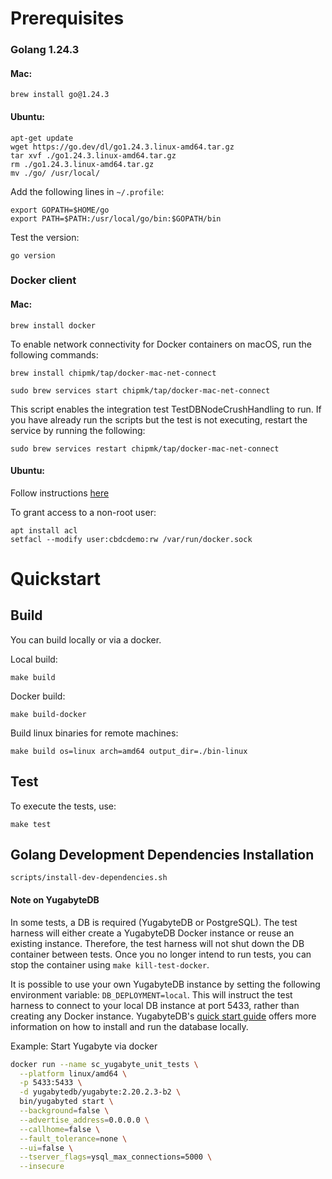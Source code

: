 <!--
Copyright IBM Corp. All Rights Reserved.

SPDX-License-Identifier: Apache-2.0
-->
# Prerequisites

### Golang 1.24.3

#### Mac:

```shell
brew install go@1.24.3
```

#### Ubuntu:

```shell
apt-get update
wget https://go.dev/dl/go1.24.3.linux-amd64.tar.gz
tar xvf ./go1.24.3.linux-amd64.tar.gz
rm ./go1.24.3.linux-amd64.tar.gz
mv ./go/ /usr/local/
```

Add the following lines in `~/.profile`:

```shell
export GOPATH=$HOME/go
export PATH=$PATH:/usr/local/go/bin:$GOPATH/bin
```

Test the version:

```shell
go version
```

### Docker client

#### Mac:

```shell
brew install docker
```

To enable network connectivity for Docker containers on macOS, run the following commands:

```shell
brew install chipmk/tap/docker-mac-net-connect
```

```shell
sudo brew services start chipmk/tap/docker-mac-net-connect
```

This script enables the integration test TestDBNodeCrushHandling to run.
If you have already run the scripts but the test is not executing, restart the service by running the following:
```shell
sudo brew services restart chipmk/tap/docker-mac-net-connect
```


#### Ubuntu:

Follow instructions [here](https://docs.docker.com/engine/install/ubuntu/)

To grant access to a non-root user:

```shell
apt install acl
setfacl --modify user:cbdcdemo:rw /var/run/docker.sock
```

# Quickstart

## Build

You can build locally or via a docker.

Local build:

```shell
make build
```

Docker build:

```shell
make build-docker
```

Build linux binaries for remote machines:

```shell
make build os=linux arch=amd64 output_dir=./bin-linux
```

## Test

To execute the tests, use:

```shell
make test
```

## Golang Development Dependencies Installation

```shell
scripts/install-dev-dependencies.sh
```

#### Note on YugabyteDB

In some tests, a DB is required (YugabyteDB or PostgreSQL).
The test harness will either create a YugabyteDB Docker instance or reuse an existing instance.
Therefore, the test harness will not shut down the DB container between tests.
Once you no longer intend to run tests, you can stop the container using `make kill-test-docker`.

It is possible to use your own YugabyteDB instance by setting the following environment variable: `DB_DEPLOYMENT=local`.
This will instruct the test harness to connect to your local DB instance at port 5433, rather than creating any Docker instance.
YugabyteDB's [quick start guide](https://docs.yugabyte.com/preview/quick-start/) offers more information on how to install and run the database locally.

Example: Start Yugabyte via docker

```bash
docker run --name sc_yugabyte_unit_tests \
  --platform linux/amd64 \
  -p 5433:5433 \
  -d yugabytedb/yugabyte:2.20.2.3-b2 \
  bin/yugabyted start \
  --background=false \
  --advertise_address=0.0.0.0 \
  --callhome=false \
  --fault_tolerance=none \
  --ui=false \
  --tserver_flags=ysql_max_connections=5000 \
  --insecure
```
